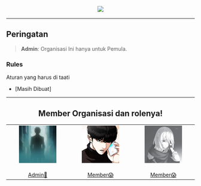 <p align="center"><img src="sepuh.jpg"></p>

---

## Peringatan

> **Admin**: Organisasi Ini hanya untuk Pemula.


### Rules
Aturan yang harus di taati

- [Masih Dibuat]

---

<div align="center">
  <h2>Member Organisasi dan rolenya!</h2>
  <table>
    <tbody>
      <tr>
        <td align="center" valign="top" width="14.28%"><a href="https://github.com/jibrilawp987"><img src="./Media/Tzy1.png" width="100px;" alt="Api Widi Pratama"/><br /><sub><b></b></sub></a><br /><a href="https://github.com/jibrilawp987" title="Admin">Admin👻</td>
        <td align="center" valign="top" width="14.28%"><a href="https://github.com/NickelAwesomee"><img src="./Media/atha1.png" width="100px;" alt="Andhika Atha Nasution"/><br /><sub><b></b></sub></a><br /><a href="https://github.com/NickelAwesomee" title="member">Member😱</td>
          <td align="center" valign="top" width="14.28%"><a href="https://github.com/ntesseract"><img src="./Media/ibra1.jpg" width="100px;" alt="Ibrahim Naufal Hakim"/><br /><sub><b></b></sub></a><br /><a href="https://github.com/ntesseract" title="member">Member😱</td>
      </tr>
    </tbody>
  </table>
</div>
